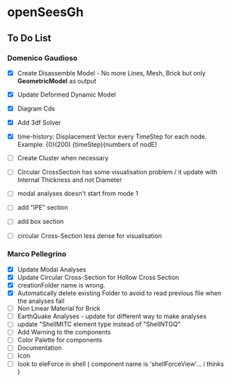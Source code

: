 # openSeesGh
## To Do List

### Domenico Gaudioso

* [x] Create Disassemble Model - No more Lines, Mesh, Brick but only **GeometricModel** as output
* [x] Update Deformed Dynamic Model
* [x] Diagram Cds
* [x] Add 3df Solver
* [x] time-history: Displacement Vector every TimeStep for each node. Example: {0}(200)   {timeStep}(numbers of nodE)
* [ ] Create Cluster when necessary
* [ ] Circular CrossSection has some visualisation problem / it update with Internal Thickness and not Diameter
* [ ] modal analyses doesn't start from mode 1
* [ ] add "IPE" section
* [ ] add box section
* [ ] circular Cross-Section less dense for visualisation


### Marco Pellegrino

* [x] Update Modal Analyses
* [x] Update Circular Cross-Section for Hollow Cross Section
* [x] creationFolder name is wrong. 
* [x] Automatically delete existing Folder to avoid to read previous file when the analyses fail
* [ ] Non Linear Material for Brick
* [ ] EarthQuake Analyses - update for different way to make analyses
* [ ] update "ShellMITC element type instead of "ShellNTGQ"
* [ ] Add Warning to the components
* [ ] Color Palette for components
* [ ] Documentation
* [ ] Icon
* [ ] look to eleForce in shell ( component name is 'shellForceView'... i thinks )
